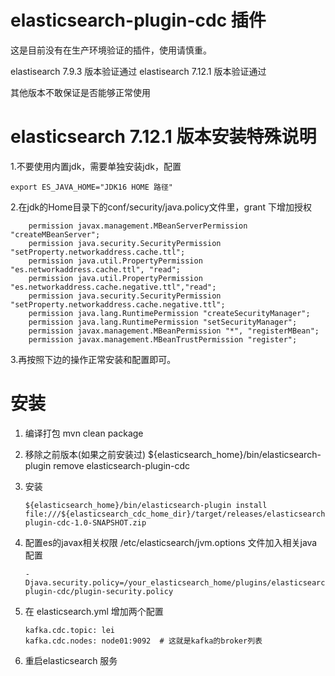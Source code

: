 # elasticsearch-plugin-cdc 插件

这是目前没有在生产环境验证的插件，使用请慎重。

elastisearch 7.9.3 版本验证通过
elastisearch 7.12.1 版本验证通过

其他版本不敢保证是否能够正常使用


# elasticsearch 7.12.1 版本安装特殊说明

1.不要使用内置jdk，需要单独安装jdk，配置

```shell
export ES_JAVA_HOME="JDK16 HOME 路径"
```

2.在jdk的Home目录下的conf/security/java.policy文件里，grant 下增加授权
```shell
    permission javax.management.MBeanServerPermission "createMBeanServer";
    permission java.security.SecurityPermission "setProperty.networkaddress.cache.ttl";
    permission java.util.PropertyPermission "es.networkaddress.cache.ttl", "read";
    permission java.util.PropertyPermission "es.networkaddress.cache.negative.ttl","read";
    permission java.security.SecurityPermission "setProperty.networkaddress.cache.negative.ttl";
    permission java.lang.RuntimePermission "createSecurityManager";
    permission java.lang.RuntimePermission "setSecurityManager";
    permission javax.management.MBeanPermission "*", "registerMBean";
    permission javax.management.MBeanTrustPermission "register";
```
3.再按照下边的操作正常安装和配置即可。

# 安装

1. 编译打包
   mvn clean package
2. 移除之前版本(如果之前安装过)
   ${elasticsearch_home}/bin/elasticsearch-plugin remove elasticsearch-plugin-cdc
3. 安装

   ```shell
   ${elasticsearch_home}/bin/elasticsearch-plugin install file:///${elasticsearch_cdc_home_dir}/target/releases/elasticsearch-plugin-cdc-1.0-SNAPSHOT.zip
   ```
4. 配置es的javax相关权限
   /etc/elasticsearch/jvm.options 文件加入相关java配置
   ```
   -Djava.security.policy=/your_elasticsearch_home/plugins/elasticsearch-plugin-cdc/plugin-security.policy
   ```
5. 在 elasticsearch.yml 增加两个配置

   ```shell
   kafka.cdc.topic: lei
   kafka.cdc.nodes: node01:9092  # 这就是kafka的broker列表
   ```
6. 重启elasticsearch 服务
